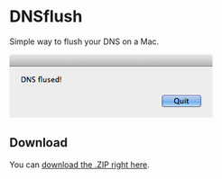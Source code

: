 DNSflush
========

Simple way to flush your DNS on a Mac.

![Dialog with success status](images/dialog.png "This is what you see if it succeeded")


Download
--------

You can [download the .ZIP right here](archive/master.zip).
